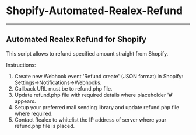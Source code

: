 # Shopify-Automated-Realex-Refund
------------------------------------
Automated Realex Refund for Shopify
------------------------------------

This script allows to refund specified amount straight from Shopify.

Instructions:
1. Create new Webhook event 'Refund create' (JSON format) in Shopify: Settings->Notifications->Webhooks.
2. Callback URL must be to refund.php file.
3. Update refund.php file with required details where placeholder '#' appears.
4. Setup your preferred mail sending library and update refund.php file where required.
5. Contact Realex to whitelist the IP address of server where your refund.php file is placed.



